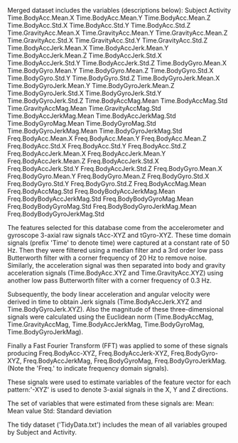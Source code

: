 Merged dataset includes the variables (descriptions below):
Subject
Activity
Time.BodyAcc.Mean.X
Time.BodyAcc.Mean.Y
Time.BodyAcc.Mean.Z
Time.BodyAcc.Std.X
Time.BodyAcc.Std.Y
Time.BodyAcc.Std.Z
Time.GravityAcc.Mean.X
Time.GravityAcc.Mean.Y
Time.GravityAcc.Mean.Z
Time.GravityAcc.Std.X
Time.GravityAcc.Std.Y
Time.GravityAcc.Std.Z
Time.BodyAccJerk.Mean.X
Time.BodyAccJerk.Mean.Y
Time.BodyAccJerk.Mean.Z
Time.BodyAccJerk.Std.X
Time.BodyAccJerk.Std.Y
Time.BodyAccJerk.Std.Z
Time.BodyGyro.Mean.X
Time.BodyGyro.Mean.Y
Time.BodyGyro.Mean.Z
Time.BodyGyro.Std.X
Time.BodyGyro.Std.Y
Time.BodyGyro.Std.Z
Time.BodyGyroJerk.Mean.X
Time.BodyGyroJerk.Mean.Y
Time.BodyGyroJerk.Mean.Z
Time.BodyGyroJerk.Std.X
Time.BodyGyroJerk.Std.Y
Time.BodyGyroJerk.Std.Z
Time.BodyAccMag.Mean
Time.BodyAccMag.Std
Time.GravityAccMag.Mean
Time.GravityAccMag.Std
Time.BodyAccJerkMag.Mean
Time.BodyAccJerkMag.Std
Time.BodyGyroMag.Mean
Time.BodyGyroMag.Std
Time.BodyGyroJerkMag.Mean
Time.BodyGyroJerkMag.Std
Freq.BodyAcc.Mean.X
Freq.BodyAcc.Mean.Y
Freq.BodyAcc.Mean.Z
Freq.BodyAcc.Std.X
Freq.BodyAcc.Std.Y
Freq.BodyAcc.Std.Z
Freq.BodyAccJerk.Mean.X
Freq.BodyAccJerk.Mean.Y
Freq.BodyAccJerk.Mean.Z
Freq.BodyAccJerk.Std.X
Freq.BodyAccJerk.Std.Y
Freq.BodyAccJerk.Std.Z
Freq.BodyGyro.Mean.X
Freq.BodyGyro.Mean.Y
Freq.BodyGyro.Mean.Z
Freq.BodyGyro.Std.X
Freq.BodyGyro.Std.Y
Freq.BodyGyro.Std.Z
Freq.BodyAccMag.Mean
Freq.BodyAccMag.Std
Freq.BodyBodyAccJerkMag.Mean
Freq.BodyBodyAccJerkMag.Std
Freq.BodyBodyGyroMag.Mean
Freq.BodyBodyGyroMag.Std
Freq.BodyBodyGyroJerkMag.Mean
Freq.BodyBodyGyroJerkMag.Std

The features selected for this database come from the accelerometer and gyroscope 3-axial raw signals tAcc-XYZ and tGyro-XYZ. These time domain signals (prefix 'Time' to denote time) were captured at a constant rate of 50 Hz. Then they were filtered using a median filter and a 3rd order low pass Butterworth filter with a corner frequency of 20 Hz to remove noise. Similarly, the acceleration signal was then separated into body and gravity acceleration signals (Time.BodyAcc.XYZ and Time.GravityAcc.XYZ) using another low pass Butterworth filter with a corner frequency of 0.3 Hz. 

Subsequently, the body linear acceleration and angular velocity were derived in time to obtain Jerk signals (Time.BodyAccJerk.XYZ and Time.BodyGyroJerk.XYZ). Also the magnitude of these three-dimensional signals were calculated using the Euclidean norm (Time.BodyAccMag, Time.GravityAccMag, Time.BodyAccJerkMag, Time.BodyGyroMag, Time.BodyGyroJerkMag). 

Finally a Fast Fourier Transform (FFT) was applied to some of these signals producing Freq.BodyAcc-XYZ, Freq.BodyAccJerk-XYZ, Freq.BodyGyro-XYZ, Freq.BodyAccJerkMag, Freq.BodyGyroMag, Freq.BodyGyroJerkMag. (Note the 'Freq.' to indicate frequency domain signals). 

These signals were used to estimate variables of the feature vector for each pattern:'-XYZ' is used to denote 3-axial signals in the X, Y and Z directions.

The set of variables that were estimated from these signals are: 
Mean: Mean value
Std: Standard deviation

The tidy dataset ('TidyData.txt') includes the mean of all variables grouped by Subject and Activity.